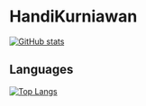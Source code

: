 # HandiKurniawan

<p align="left">
  <a href="https://github.com/handikurniawan1">
    <img src="https://github-readme-stats.vercel.app/api?username=handikurniawan1&show_icons=true&theme=radical" alt="GitHub stats" />
  </a>
</p>

## Languages

[![Top Langs](https://github-readme-stats.vercel.app/api/top-langs/?username=handikurniawan1&layout=compact&hide=ShaderLab)](https://github.com/handikurniawan1)
